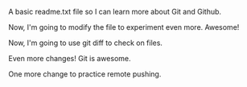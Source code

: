 A basic readme.txt file so I can learn more about Git and Github.

Now, I'm going to modify the file to experiment even more. Awesome!

Now, I'm going to use git diff to check on files.

Even more changes! Git is awesome.

One more change to practice remote pushing.